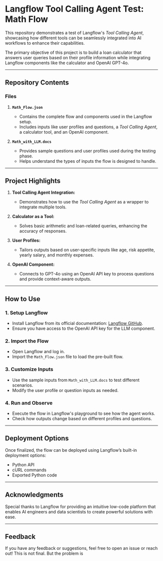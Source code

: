 # Langflow Tool Calling Agent Test: Math Flow  

This repository demonstrates a test of Langflow's *Tool Calling Agent*, showcasing how different tools can be seamlessly integrated into AI workflows to enhance their capabilities.  

The primary objective of this project is to build a loan calculator that answers user queries based on their profile information while integrating Langflow components like the calculator and OpenAI GPT-4o.  

---

## Repository Contents  

### Files  
1. **`Math_Flow.json`**  
   - Contains the complete flow and components used in the Langflow setup.  
   - Includes inputs like user profiles and questions, a *Tool Calling Agent*, a calculator tool, and an OpenAI component.  

2. **`Math_with_LLM.docs`**  
   - Provides sample questions and user profiles used during the testing phase.  
   - Helps understand the types of inputs the flow is designed to handle.  

---

## Project Highlights  

1. **Tool Calling Agent Integration:**  
   - Demonstrates how to use the *Tool Calling Agent* as a wrapper to integrate multiple tools.  

2. **Calculator as a Tool:**  
   - Solves basic arithmetic and loan-related queries, enhancing the accuracy of responses.  

3. **User Profiles:**  
   - Tailors outputs based on user-specific inputs like age, risk appetite, yearly salary, and monthly expenses.  

4. **OpenAI Component:**  
   - Connects to GPT-4o using an OpenAI API key to process questions and provide context-aware outputs.  

---

## How to Use  

### 1. Setup Langflow  
- Install Langflow from its official documentation: [Langflow GitHub](https://github.com/langflow/langflow).  
- Ensure you have access to the OpenAI API key for the LLM component.  

### 2. Import the Flow  
- Open Langflow and log in.  
- Import the `Math_Flow.json` file to load the pre-built flow.  

### 3. Customize Inputs  
- Use the sample inputs from `Math_with_LLM.docs` to test different scenarios.  
- Modify the user profile or question inputs as needed.  

### 4. Run and Observe  
- Execute the flow in Langflow's playground to see how the agent works.  
- Check how outputs change based on different profiles and questions.  

---

## Deployment Options  

Once finalized, the flow can be deployed using Langflow’s built-in deployment options:  
- Python API  
- cURL commands  
- Exported Python code  

---

## Acknowledgments  

Special thanks to Langflow for providing an intuitive low-code platform that enables AI engineers and data scientists to create powerful solutions with ease.  

---

## Feedback  

If you have any feedback or suggestions, feel free to open an issue or reach out!  This is not final. But the problem is
